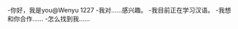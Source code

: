 -你好，我是you@Wenyu 1227
-我对……感兴趣。
-我目前正在学习汉语。
-我想和你合作……
-怎么找到我……

<!---
Wenyu 1227/Wenyu 1227是一个特殊的存储库，因为它的'readme.Md（这个文件）出现在您的GitHub配置文件中。
您可以单击预览链接查看更改。
--->
